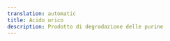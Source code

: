 ```yaml
---
translation: automatic
title: Acido urico
description: Prodotto di degradazione delle purine
---
```

